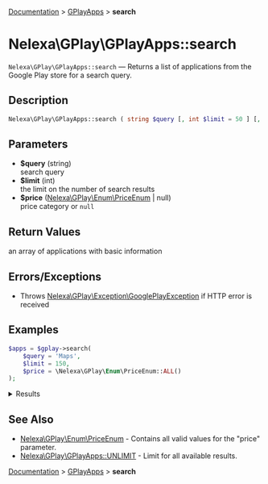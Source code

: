 [Documentation](../../README.md) > [GPlayApps](README.md) > **search**

# Nelexa\GPlay\GPlayApps::search
`Nelexa\GPlay\GPlayApps::search` — Returns a list of applications from the Google Play store for a search query.

## Description
```php
Nelexa\GPlay\GPlayApps::search ( string $query [, int $limit = 50 ] [, Nelexa\GPlay\Enum\PriceEnum | null $price = null ] ) : Nelexa\GPlay\Model\App[]
```

## Parameters
* **$query** (string)  
search query
* **$limit** (int)  
the limit on the number of search results
* **$price** ([Nelexa\GPlay\Enum\PriceEnum](../PriceEnum/README.md) | null)  
price category or `null`

## Return Values
an array of applications with basic information


## Errors/Exceptions
* Throws [Nelexa\GPlay\Exception\GooglePlayException](../GooglePlayException/README.md) if HTTP error is received
## Examples
```php
$apps = $gplay->search(
    $query = 'Maps',
    $limit = 150,
    $price = \Nelexa\GPlay\Enum\PriceEnum::ALL()
);
```
<details>
  <summary>Results</summary>

```php
array:150 [
    0 => class Nelexa\GPlay\Model\App {
      -getId(): string: "com.google.android.apps.maps"
      -getLocale(): string: "en_US"
      -getCountry(): string: "us"
      -getUrl(): string: "https://play.google.com/store/apps/details?id=com.google.android.apps.maps"
      -getFullUrl(): string: "https://play.google.com/store/apps/details?id=com.google.android.apps.maps&hl=en_US&gl=us"
      -getName(): string: "Google Maps"
      -getSummary(): ?string: "Real-time GPS navigation & local suggestions for food, events, & activities"
      -getDeveloper(): Nelexa\GPlay\Model\Developer: {
        -getId(): string: "5700313618786177705"
        -getUrl(): string: "https://play.google.com/store/apps/dev?id=5700313618786177705"
        -getName(): string: "Google LLC"
        -getDescription(): ?string: null
        -getWebsite(): ?string: null
        -getIcon(): ?Nelexa\GPlay\Model\GoogleImage: null
        -getCover(): ?Nelexa\GPlay\Model\GoogleImage: null
        -getEmail(): ?string: null
        -getAddress(): ?string: null
        -asArray(): array: …
        -jsonSerialize(): array: …
      }
      -getIcon(): Nelexa\GPlay\Model\GoogleImage: {
        -__toString(): string: "https://play-lh.googleusercontent.com/Kf8WTct65hFJxBUDm5E-EpYsiDoLQiGGbnuyP6HBNax43YShXti9THPon1YKB6zPYpA"
        -getUrl(): string: "https://play-lh.googleusercontent.com/Kf8WTct65hFJxBUDm5E-EpYsiDoLQiGGbnuyP6HBNax43YShXti9THPon1YKB6zPYpA"
        -getOriginalSizeUrl(): string: "https://play-lh.googleusercontent.com/Kf8WTct65hFJxBUDm5E-EpYsiDoLQiGGbnuyP6HBNax43YShXti9THPon1YKB6zPYpA=s0"
        -getBinaryImageContent(): string: …
      }
      -getScore(): float: 3.8799007
      -getPriceText(): ?string: null
      -isFree(): bool: true
      -asArray(): array: …
      -jsonSerialize(): array: …
    }
    1 => class Nelexa\GPlay\Model\App {
      -getId(): string: "com.google.android.apps.mapslite"
      -getLocale(): string: "en_US"
      -getCountry(): string: "us"
      -getUrl(): string: "https://play.google.com/store/apps/details?id=com.google.android.apps.mapslite"
      -getFullUrl(): string: "https://play.google.com/store/apps/details?id=com.google.android.apps.mapslite&hl=en_US&gl=us"
      -getName(): string: "Google Maps Go"
      -getSummary(): ?string: "Get real-time traffic, directions, search and find places"
      -getDeveloper(): Nelexa\GPlay\Model\Developer: {
        -getId(): string: "5700313618786177705"
        -getUrl(): string: "https://play.google.com/store/apps/dev?id=5700313618786177705"
        -getName(): string: "Google LLC"
        -getDescription(): ?string: null
        -getWebsite(): ?string: null
        -getIcon(): ?Nelexa\GPlay\Model\GoogleImage: null
        -getCover(): ?Nelexa\GPlay\Model\GoogleImage: null
        -getEmail(): ?string: null
        -getAddress(): ?string: null
        -asArray(): array: …
        -jsonSerialize(): array: …
      }
      -getIcon(): Nelexa\GPlay\Model\GoogleImage: {
        -__toString(): string: "https://play-lh.googleusercontent.com/0uRNRSe4iS6nhvfbBcoScHcBTx1PMmxkCx8rrEsI2UQcQeZ5ByKz8fkhwRqR3vttOg"
        -getUrl(): string: "https://play-lh.googleusercontent.com/0uRNRSe4iS6nhvfbBcoScHcBTx1PMmxkCx8rrEsI2UQcQeZ5ByKz8fkhwRqR3vttOg"
        -getOriginalSizeUrl(): string: "https://play-lh.googleusercontent.com/0uRNRSe4iS6nhvfbBcoScHcBTx1PMmxkCx8rrEsI2UQcQeZ5ByKz8fkhwRqR3vttOg=s0"
        -getBinaryImageContent(): string: …
      }
      -getScore(): float: 4.3178163
      -getPriceText(): ?string: null
      -isFree(): bool: true
      -asArray(): array: …
      -jsonSerialize(): array: …
    }
    …
  ]
```

</details>

## See Also
* [Nelexa\GPlay\Enum\PriceEnum](../PriceEnum/README.md) - Contains all valid values for the "price" parameter.
* [Nelexa\GPlay\GPlayApps::UNLIMIT](README.md#predefined-constants) - Limit for all available results.

[Documentation](../../README.md) > [GPlayApps](README.md) > **search**
